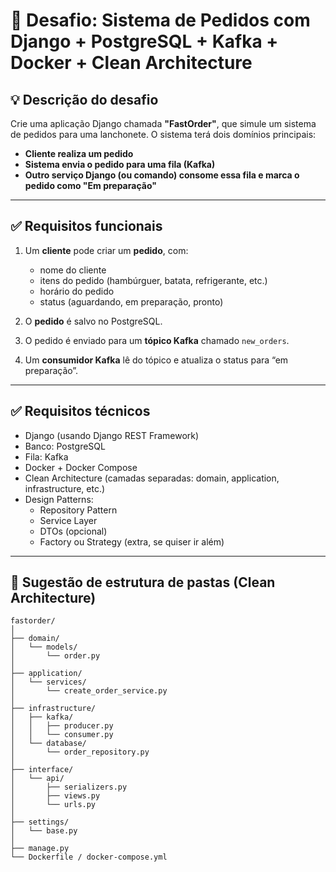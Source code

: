 # 🧠 Desafio: Sistema de Pedidos com Django + PostgreSQL + Kafka + Docker + Clean Architecture

## 💡 Descrição do desafio

Crie uma aplicação Django chamada **"FastOrder"**, que simule um sistema de pedidos para uma lanchonete. O sistema terá dois domínios principais:

- **Cliente realiza um pedido**
- **Sistema envia o pedido para uma fila (Kafka)**
- **Outro serviço Django (ou comando) consome essa fila e marca o pedido como "Em preparação"**

---

## ✅ Requisitos funcionais

1. Um **cliente** pode criar um **pedido**, com:
   - nome do cliente
   - itens do pedido (hambúrguer, batata, refrigerante, etc.)
   - horário do pedido
   - status (aguardando, em preparação, pronto)

2. O **pedido** é salvo no PostgreSQL.

3. O pedido é enviado para um **tópico Kafka** chamado `new_orders`.

4. Um **consumidor Kafka** lê do tópico e atualiza o status para “em preparação”.

---

## ✅ Requisitos técnicos

- Django (usando Django REST Framework)
- Banco: PostgreSQL
- Fila: Kafka
- Docker + Docker Compose
- Clean Architecture (camadas separadas: domain, application, infrastructure, etc.)
- Design Patterns:
  - Repository Pattern
  - Service Layer
  - DTOs (opcional)
  - Factory ou Strategy (extra, se quiser ir além)

---

## 📁 Sugestão de estrutura de pastas (Clean Architecture)
```
fastorder/
│
├── domain/
│   └── models/
│       └── order.py
│
├── application/
│   └── services/
│       └── create_order_service.py
│
├── infrastructure/
│   ├── kafka/
│   │   ├── producer.py
│   │   └── consumer.py
│   └── database/
│       └── order_repository.py
│
├── interface/
│   └── api/
│       ├── serializers.py
│       ├── views.py
│       └── urls.py
│
├── settings/
│   └── base.py
│
├── manage.py
└── Dockerfile / docker-compose.yml

```


